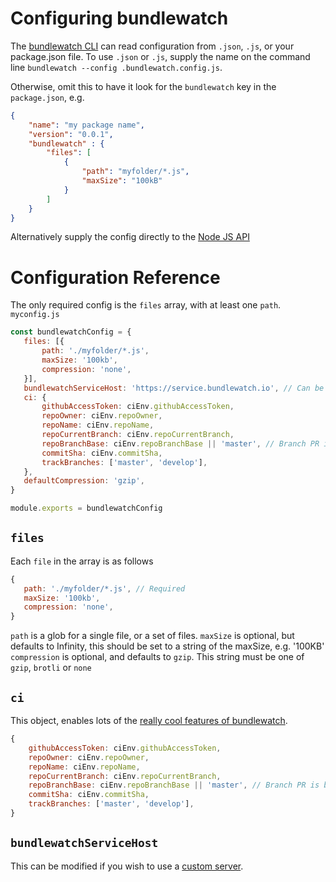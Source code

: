 # Configuring bundlewatch
The [bundlewatch CLI](apis/cli.md) can read configuration from `.json`, `.js`, or your package.json file.
To use `.json` or `.js`, supply the name on the command line `bundlewatch --config .bundlewatch.config.js`.

Otherwise, omit this to have it look for the `bundlewatch` key in the `package.json`, e.g.

```json
{
	"name": "my package name",
	"version": "0.0.1",
	"bundlewatch" : {
	    "files": [
	        {
	            "path": "myfolder/*.js",
	            "maxSize": "100kB"
	        }
        ]
	}
}
```

Alternatively supply the config directly to the [Node JS API](apis/nodejs.md)

# Configuration Reference
The only required config is the `files` array, with at least one `path`.
`myconfig.js`
```js
const bundlewatchConfig = {
   files: [{
       path: './myfolder/*.js',
       maxSize: '100kb',
       compression: 'none',
   }],
   bundlewatchServiceHost: 'https://service.bundlewatch.io', // Can be a custom service
   ci: {
       githubAccessToken: ciEnv.githubAccessToken,
       repoOwner: ciEnv.repoOwner,
       repoName: ciEnv.repoName,
       repoCurrentBranch: ciEnv.repoCurrentBranch,
       repoBranchBase: ciEnv.repoBranchBase || 'master', // Branch PR is being merged into
       commitSha: ciEnv.commitSha,
       trackBranches: ['master', 'develop'],
   },
   defaultCompression: 'gzip',
}

module.exports = bundlewatchConfig

```

## `files`
Each `file` in the array is as follows
```js
{
   path: './myfolder/*.js', // Required
   maxSize: '100kb',
   compression: 'none',
}

```
`path` is a glob for a single file, or a set of files.
`maxSize` is optional, but defaults to Infinity, this should be set to a string of the maxSize, e.g. '100KB'
`compression` is optional, and defaults to `gzip`. This string must be one of `gzip`, `brotli` or `none`


## `ci`
This object, enables lots of the [really cool features of bundlewatch](getting-started/the-best-parts).
```js
{
    githubAccessToken: ciEnv.githubAccessToken,
    repoOwner: ciEnv.repoOwner,
    repoName: ciEnv.repoName,
    repoCurrentBranch: ciEnv.repoCurrentBranch,
    repoBranchBase: ciEnv.repoBranchBase || 'master', // Branch PR is being merged into
    commitSha: ciEnv.commitSha,
    trackBranches: ['master', 'develop'],
}
```


## `bundlewatchServiceHost`
This can be modified if you wish to use a [custom server](configuration/custom-server.md).



